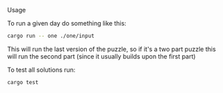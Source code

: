 Usage

To run a given day do something like this:

```sh
cargo run -- one ./one/input
```

This will run the last version of the puzzle, so if it's a two part puzzle this will run the second part (since it usually builds upon the first part)

To test all solutions run:

```sh
cargo test
```
